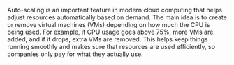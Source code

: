 Auto-scaling is an important feature in modern cloud computing that helps adjust resources automatically based on demand. The main idea is to create or remove virtual machines (VMs) depending on how much the CPU is being used. For example, if CPU usage goes above 75%, more VMs are added, and if it drops, extra VMs are removed. This helps keep things running smoothly and makes sure that resources are used efficiently, so companies only pay for what they actually use.

